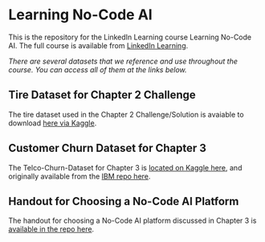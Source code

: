 # Learning No-Code AI

This is the repository for the LinkedIn Learning course Learning No-Code AI. The full course is available from [LinkedIn Learning][lil-course-url].

_There are several datasets that we reference and use throughout the course. You can access all of them at the links below._


## Tire Dataset for Chapter 2 Challenge

The tire dataset used in the Chapter 2 Challenge/Solution is avaiable to download [here via Kaggle](https://www.kaggle.com/datasets/jehanbhathena/tire-texture-image-recognition).

## Customer Churn Dataset for Chapter 3

The Telco-Churn-Dataset for Chapter 3 is [located on Kaggle here](https://www.kaggle.com/datasets/yeanzc/telco-customer-churn-ibm-dataset), and originally available from the [IBM repo here](https://github.com/IBM/telco-customer-churn-on-icp4d).

## Handout for Choosing a No-Code AI Platform

The handout for choosing a No-Code AI platform discussed in Chapter 3 is [available in the repo here](/Handout.md).

[0]: # (Replace these placeholder URLs with actual course URLs)

[lil-course-url]: https://www.linkedin.com/learning/
[lil-thumbnail-url]: http://

